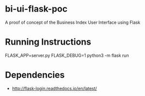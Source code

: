 # bi-ui-flask-poc
A proof of concept of the Business Index User Interface using Flask

# Running Instructions

FLASK_APP=server.py FLASK_DEBUG=1 python3 -m flask run

# Dependencies

- http://flask-login.readthedocs.io/en/latest/
